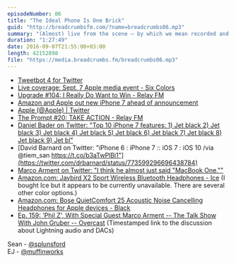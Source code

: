 ```yaml
---
episodeNumber: 06
title: "The Ideal Phone Is One Brick"
guid: "http://breadcrumbsfm.com/?name=breadcrumbs06.mp3"
summary: "(Almost) live from the scene – by which we mean recorded and released within hours of the Apple event – Sean and EJ discuss Apple's announcement of the iPhone 7 and Apple Watch Series 2."
duration: "1:27:49"
date: 2016-09-07T21:55:00+03:00
length: 42152898
file: "https://media.breadcrumbs.fm/breadcrumbs06.mp3"
---
```


- [ Tweetbot 4 for Twitter](https://geo.itunes.apple.com/us/app/tweetbot-4-for-twitter/id1018355599)
- [ Live coverage: Sept. 7 Apple media event - Six Colors](https://sixcolors.com/post/2016/09/live-coverage-sept-7-apple-media-event/)
- [Upgrade #104: I Really Do Want to Win - Relay FM](https://www.relay.fm/upgrade/104)
- [ Amazon and Apple out new iPhone 7 ahead of announcement](https://www.engadget.com/2016/09/07/amazon-outs-new-iphone-7-accessories-ahead-of-event/)
- [Apple (@Apple) | Twitter](https://twitter.com/Apple)
- [The Prompt #20: TAKE ACTION - Relay FM](https://www.relay.fm/prompt/20)
- [Daniel Bader on Twitter: "Top 10 iPhone 7 features: 1) Jet black 2) Jet black 3) Jet black 4) Jet black 5) Jet black 6) Jet black 7) Jet black 8) Jet black 9) Jet bl"](https://twitter.com/journeydan/status/773582075416879104)
- [David Barnard on Twitter: "iPhone 6 : iPhone 7 :: iOS 7 : iOS 10 /via @tiem_san https://t.co/b3aTwPlBi1"](https://twitter.com/drbarnard/status/773599296696438784)
- [Marco Arment on Twitter: "I think he almost just said "MacBook One.""](https://twitter.com/marcoarment/status/773582744915939328)
- [Amazon.com: Jaybird X2 Sport Wireless Bluetooth Headphones - Ice](http://www.amazon.com/dp/B013HSW694/?tag=breadcrumbsfm-20) (I bought Ice but it appears to be currently unavailable. There are several other color options.)
- [Amazon.com: Bose QuietComfort 25 Acoustic Noise Cancelling Headphones for Apple devices - Black](http://www.amazon.com/dp/B00M1NEUKK/?tag=breadcrumbsfm-20)
- [Ep. 159: 'Phil Z', With Special Guest Marco Arment -- The Talk Show With John Gruber -- Overcast](https://overcast.fm/+Btuy7ZHOI/1:12:48) (Timestamped link to the discussion about Lightning audio and DACs)

Sean - [@splunsford](https://twitter.com/splunsford)  
EJ - [@muffinworks](https://twitter.com/muffinworks)